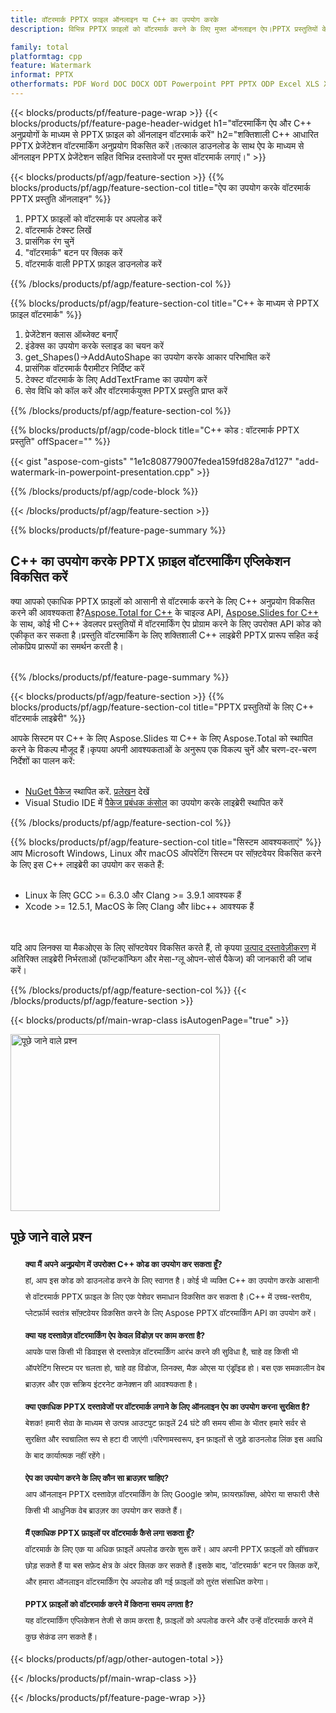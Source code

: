 ```yaml
---
title: वॉटरमार्क PPTX फ़ाइल ऑनलाइन या C++ का उपयोग करके
description: विभिन्न PPTX फ़ाइलों को वॉटरमार्क करने के लिए मुफ्त ऑनलाइन ऐप।PPTX प्रस्तुतियों के लिए C++ वॉटरमार्किंग लाइब्रेरी कोड. 

family: total
platformtag: cpp
feature: Watermark
informat: PPTX
otherformats: PDF Word DOC DOCX ODT Powerpoint PPT PPTX ODP Excel XLS XLSX ODS
---
```

{{< blocks/products/pf/feature-page-wrap >}}
{{< blocks/products/pf/feature-page-header-widget h1="वॉटरमार्किंग ऐप और C++ अनुप्रयोगों के माध्यम से PPTX फ़ाइल को ऑनलाइन वॉटरमार्क करें" h2="शक्तिशाली C++ आधारित PPTX प्रेजेंटेशन वॉटरमार्किंग अनुप्रयोग विकसित करें।तत्काल डाउनलोड के साथ ऐप के माध्यम से ऑनलाइन PPTX प्रेजेंटेशन सहित विभिन्न दस्तावेजों पर मुफ्त वॉटरमार्क लगाएं।" >}}

{{< blocks/products/pf/agp/feature-section >}}
{{% blocks/products/pf/agp/feature-section-col title="ऐप का उपयोग करके वॉटरमार्क PPTX प्रस्तुति ऑनलाइन" %}}

1. PPTX फ़ाइलों को वॉटरमार्क पर अपलोड करें
1. वॉटरमार्क टेक्स्ट लिखें
1. प्रासंगिक रंग चुनें
1. "वॉटरमार्क" बटन पर क्लिक करें
1. वॉटरमार्क वाली PPTX फ़ाइल डाउनलोड करें

{{% /blocks/products/pf/agp/feature-section-col %}}

{{% blocks/products/pf/agp/feature-section-col title="C++ के माध्यम से PPTX फ़ाइल वॉटरमार्क" %}}

1. प्रेजेंटेशन क्लास ऑब्जेक्ट बनाएँ
1. इंडेक्स का उपयोग करके स्लाइड का चयन करें
1. get_Shapes()->AddAutoShape का उपयोग करके आकार परिभाषित करें
1. प्रासंगिक वॉटरमार्क पैरामीटर निर्दिष्ट करें
1. टेक्स्ट वॉटरमार्क के लिए AddTextFrame का उपयोग करें
1. सेव विधि को कॉल करें और वॉटरमार्कयुक्त PPTX प्रस्तुति प्राप्त करें

{{% /blocks/products/pf/agp/feature-section-col %}}

{{% blocks/products/pf/agp/code-block title="C++ कोड : वॉटरमार्क PPTX प्रस्तुति" offSpacer="" %}}

{{< gist "aspose-com-gists" "1e1c808779007fedea159fd828a7d127" "add-watermark-in-powerpoint-presentation.cpp" >}}

{{% /blocks/products/pf/agp/code-block %}}

{{< /blocks/products/pf/agp/feature-section >}}

{{% blocks/products/pf/feature-page-summary %}}


<h2>C++ का उपयोग करके PPTX फ़ाइल वॉटरमार्किंग एप्लिकेशन विकसित करें</h2>

क्या आपको एकाधिक PPTX फ़ाइलों को आसानी से वॉटरमार्क करने के लिए C++ अनुप्रयोग विकसित करने की आवश्यकता है?[Aspose.Total for C++](https://products.aspose.com/total/hi/cpp/) के चाइल्ड API, [Aspose.Slides for C++](https://products.aspose.com/slides/cpp/) के साथ, कोई भी C++ डेवलपर प्रस्तुतियों में वॉटरमार्किंग ऐप प्रोग्राम करने के लिए उपरोक्त API कोड को एकीकृत कर सकता है।प्रस्तुति वॉटरमार्किंग के लिए शक्तिशाली C++ लाइब्रेरी PPTX प्रारूप सहित कई लोकप्रिय प्रारूपों का समर्थन करती है।<br /><br />

{{% /blocks/products/pf/feature-page-summary %}}

{{< blocks/products/pf/agp/feature-section >}}
{{% blocks/products/pf/agp/feature-section-col title="PPTX प्रस्तुतियों के लिए C++ वॉटरमार्क लाइब्रेरी" %}}

आपके सिस्टम पर C++ के लिए Aspose.Slides या C++ के लिए Aspose.Total को स्थापित करने के विकल्प मौजूद हैं।कृपया अपनी आवश्यकताओं के अनुरूप एक विकल्प चुनें और चरण-दर-चरण निर्देशों का पालन करें:<br /><br />

- [NuGet पैकेज](https://www.nuget.org/packages/Aspose.Slides.Cpp/) स्थापित करें. [प्रलेखन](https://docs.aspose.com/slides/cpp/installation/#option-one-install-or-update-asposeslides-for-c-from-the-nuget-package-manager) देखें
- Visual Studio IDE में [पैकेज प्रबंधक कंसोल](https://docs.aspose.com/slides/cpp/installation/#option-2-install-or-update-asposeslides-through-the-package-manager-console) का उपयोग करके लाइब्रेरी स्थापित करें


{{% /blocks/products/pf/agp/feature-section-col %}}

{{% blocks/products/pf/agp/feature-section-col title="सिस्टम आवश्यकताएं" %}}
आप Microsoft Windows, Linux और macOS ऑपरेटिंग सिस्टम पर सॉफ़्टवेयर विकसित करने के लिए इस C++ लाइब्रेरी का उपयोग कर सकते हैं:<br /><br />

- Linux के लिए GCC >= 6.3.0 और Clang >= 3.9.1 आवश्यक हैं
- Xcode >= 12.5.1, MacOS के लिए Clang और libc++ आवश्यक हैं

<br /><br />
यदि आप लिनक्स या मैकओएस के लिए सॉफ्टवेयर विकसित करते हैं, तो कृपया [उत्पाद दस्तावेज़ीकरण](https://docs.aspose.com/slides/cpp/system-requirements/) में अतिरिक्त लाइब्रेरी निर्भरताओं (फॉन्टकॉन्फिग और मेसा-ग्लू ओपन-सोर्स पैकेज) की जानकारी की जांच करें।

{{% /blocks/products/pf/agp/feature-section-col %}}
{{< /blocks/products/pf/agp/feature-section >}}

{{< blocks/products/pf/main-wrap-class isAutogenPage="true" >}}

<style>.howtolist li{margin-right: 0!important;line-height: 26px;position: relative;margin-bottom: 10px;font-size: 13px;list-style-type: none;}</style>
<div class="col-md-12 tl bg-gray-dark howtolist section">
  <a class="anchor" name="faqpage"></a>
  <div class="container tl dflex" itemscope="" itemtype="https://schema.org/FAQPage">
      <div class="col-md-4 howtosectiongfx">
          <img class="social-panel-hide-on-mobile" src="https://www.groupdocs.cloud/templates/brand/images/groupdocs/conversion/groupdocs_conversion-brand.png" alt="पूछे जाने वाले प्रश्न" width="335" height="283">
      </div>
      <div class="howtosection col-md-8">
          <div>
              <h2>पूछे जाने वाले प्रश्न</h2>
               <ul>
                  <li itemscope="" itemprop="mainEntity" itemtype="https://schema.org/Question">
                      <div>
                          <span itemprop="name"><b>क्या मैं अपने अनुप्रयोग में उपरोक्त C++ कोड का उपयोग कर सकता हूँ?</b></span>
                      </div>
                      <div itemscope="" itemprop="acceptedAnswer" itemtype="https://schema.org/Answer">
                          <span itemprop="text">हां, आप इस कोड को डाउनलोड करने के लिए स्वागत है। कोई भी व्यक्ति C++ का उपयोग करके आसानी से वॉटरमार्क PPTX फ़ाइल के लिए एक पेशेवर समाधान विकसित कर सकता है।C++ में उच्च-स्तरीय, प्लेटफ़ॉर्म स्वतंत्र सॉफ़्टवेयर विकसित करने के लिए Aspose PPTX वॉटरमार्किंग API का उपयोग करें।</span>
                      </div>
                  </li>
                  <li itemscope="" itemprop="mainEntity" itemtype="https://schema.org/Question">
                      <div>
                          <span itemprop="name"><b>क्या यह दस्तावेज़ वॉटरमार्किंग ऐप केवल विंडोज़ पर काम करता है?</b></span>
                      </div>
                      <div itemscope="" itemprop="acceptedAnswer" itemtype="https://schema.org/Answer">
                          <span itemprop="text">आपके पास किसी भी डिवाइस से दस्तावेज़ वॉटरमार्किंग आरंभ करने की सुविधा है, चाहे वह किसी भी ऑपरेटिंग सिस्टम पर चलता हो, चाहे वह विंडोज, लिनक्स, मैक ओएस या एंड्रॉइड हो। बस एक समकालीन वेब ब्राउज़र और एक सक्रिय इंटरनेट कनेक्शन की आवश्यकता है।</span>
                      </div>
                  </li>
                  <li itemscope="" itemprop="mainEntity" itemtype="https://schema.org/Question">
                      <div>
                          <span itemprop="name"><b>क्या एकाधिक PPTX दस्तावेजों पर वॉटरमार्क लगाने के लिए ऑनलाइन ऐप का उपयोग करना सुरक्षित है?</b></span>
                      </div>
                      <div itemscope="" itemprop="acceptedAnswer" itemtype="https://schema.org/Answer">
                          <span itemprop="text">बेशक! हमारी सेवा के माध्यम से उत्पन्न आउटपुट फ़ाइलें 24 घंटे की समय सीमा के भीतर हमारे सर्वर से सुरक्षित और स्वचालित रूप से हटा दी जाएंगी।परिणामस्वरूप, इन फ़ाइलों से जुड़े डाउनलोड लिंक इस अवधि के बाद कार्यात्मक नहीं रहेंगे।</span>
                      </div>
                  </li>                 
                  <li itemscope="" itemprop="mainEntity" itemtype="https://schema.org/Question">
                      <div>
                          <span itemprop="name"><b>ऐप का उपयोग करने के लिए कौन सा ब्राउज़र चाहिए?</b></span>
                      </div>
                      <div itemscope="" itemprop="acceptedAnswer" itemtype="https://schema.org/Answer">
                          <span itemprop="text">आप ऑनलाइन PPTX दस्तावेज़ वॉटरमार्किंग के लिए Google क्रोम, फ़ायरफ़ॉक्स, ओपेरा या सफारी जैसे किसी भी आधुनिक वेब ब्राउज़र का उपयोग कर सकते हैं।</span>
                      </div>
                  </li>
 		  <li itemscope="" itemprop="mainEntity" itemtype="https://schema.org/Question">
                      <div>
                          <span itemprop="name"><b>मैं एकाधिक PPTX फ़ाइलों पर वॉटरमार्क कैसे लगा सकता हूँ?</b></span>
                      </div>
                      <div itemscope="" itemprop="acceptedAnswer" itemtype="https://schema.org/Answer">
                          <span itemprop="text">वॉटरमार्क के लिए एक या अधिक फ़ाइलें अपलोड करके शुरू करें। आप अपनी PPTX फ़ाइलों को खींचकर छोड़ सकते हैं या बस सफ़ेद क्षेत्र के अंदर क्लिक कर सकते हैं।इसके बाद, 'वॉटरमार्क' बटन पर क्लिक करें, और हमारा ऑनलाइन वॉटरमार्किंग ऐप अपलोड की गई फ़ाइलों को तुरंत संसाधित करेगा।</span>
                      </div>
                  </li>
 		  <li itemscope="" itemprop="mainEntity" itemtype="https://schema.org/Question">
                      <div>
                          <span itemprop="name"><b>PPTX फ़ाइलों को वॉटरमार्क करने में कितना समय लगता है?</b></span>
                      </div>
                      <div itemscope="" itemprop="acceptedAnswer" itemtype="https://schema.org/Answer">
                          <span itemprop="text">यह वॉटरमार्किंग एप्लिकेशन तेजी से काम करता है, फ़ाइलों को अपलोड करने और उन्हें वॉटरमार्क करने में कुछ सेकंड लग सकते हैं।</span>
                      </div>
                  </li>
              </ul>
          </div>
      </div>
  </div>

{{< blocks/products/pf/agp/other-autogen-total >}}

{{< /blocks/products/pf/main-wrap-class >}}

{{< /blocks/products/pf/feature-page-wrap >}}